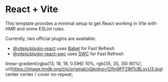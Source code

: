 # React + Vite

This template provides a minimal setup to get React working in Vite with HMR and some ESLint rules.

Currently, two official plugins are available:

- [@vitejs/plugin-react](https://github.com/vitejs/vite-plugin-react/blob/main/packages/plugin-react/README.md) uses [Babel](https://babeljs.io/) for Fast Refresh
- [@vitejs/plugin-react-swc](https://github.com/vitejs/vite-plugin-react-swc) uses [SWC](https://swc.rs/) for Fast Refresh


linear-gradient(rgba(13, 18, 18, 0.596) 10%, rgb(35, 35, 35) 80%), url(https://image.tmdb.org/t/p/original/xQkotnzv12fm9FF29if1cBLsyU3.jpg) center center / cover no-repeat;
